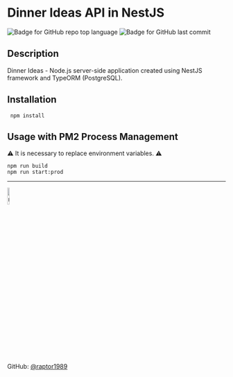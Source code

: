 # Dinner Ideas API in NestJS
  ![Badge for GitHub repo top language](https://img.shields.io/github/languages/top/raptor1989/dinner-ideas-nestjs?style=flat&logo=appveyor) ![Badge for GitHub last commit](https://img.shields.io/github/last-commit/raptor1989/dinner-ideas-nestjs?style=flat&logo=appveyor)
  ## Description 
  
  Dinner Ideas - Node.js server-side application created using NestJS framework and TypeORM (PostgreSQL).
  
  ## Installation
```
 npm install
``` 
  ## Usage with PM2 Process Management
⚠️ It is necessary to replace environment variables. ⚠️
```
npm run build
npm run start:prod
```
  
  ---
  
  <img src="https://avatars.githubusercontent.com/u/11620800?v=4" alt="raptor1989" width="10%" />
  
  GitHub: [@raptor1989](https://api.github.com/users/raptor1989)
